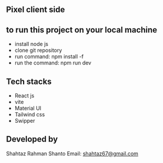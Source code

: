 ## Pixel client side

## to run this project on your local machine
- install node js
- clone git repository
- run command: npm install -f
- run the command: npm run dev

## Tech stacks
- React js
- vite
- Material UI
- Tailwind css
- Swipper

## Developed by
Shahtaz Rahman Shanto
Email: shahtaz67@gmail.com